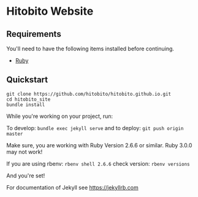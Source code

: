 # Hitobito Website

## Requirements

You'll need to have the following items installed before continuing.

  * [Ruby](https://www.ruby-lang.org/en/documentation/installation/)

## Quickstart

	git clone https://github.com/hitobito/hitobito.github.io.git
	cd hitobito_site
	bundle install


While you're working on your project, run:

To develop: `bundle exec jekyll serve`
and to deploy: `git push origin master`

Make sure, you are working with Ruby Version 2.6.6 or similar. Ruby 3.0.0 may not work!

If you are using rbenv: `rbenv shell 2.6.6`
check version: `rbenv versions`

And you're set!

For documentation of Jekyll see https://jekyllrb.com
